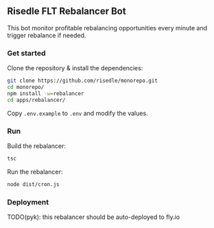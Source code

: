 ## Risedle FLT Rebalancer Bot

This bot monitor profitable rebalancing opportunities every minute and trigger
rebalance if needed.

### Get started

Clone the repository & install the dependencies:

```sh
git clone https://github.com/risedle/monorepo.git
cd monorepo/
npm install -w=rebalancer
cd apps/rebalancer/
```

Copy `.env.example` to `.env` and modify the values.

### Run

Build the rebalancer:

```sh
tsc
```

Run the rebalancer:

```sh
node dist/cron.js
```

### Deployment

TODO(pyk): this rebalancer should be auto-deployed to fly.io
